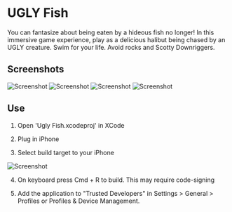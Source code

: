 # UGLY Fish

You can fantasize about being eaten by a hideous fish no longer! 
In this immersive game experience, play as a delicious halibut being chased by 
an UGLY creature. Swim for your life. Avoid rocks and Scotty Downriggers. 
 
## Screenshots

![Screenshot](/doc/start.jpg) ![Screenshot](/doc/early.jpg)
![Screenshot](/doc/mid.jpg)   ![Screenshot](/doc/end.jpg)

## Use

1. Open 'Ugly Fish.xcodeproj' in XCode

2. Plug in iPhone

3. Select build target to your iPhone

![Screenshot](/doc/installPic.png)

4. On keyboard press Cmd + R to build. This may require code-signing

5. Add the application to "Trusted Developers" in Settings > General > Profiles or Profiles & Device Management. 